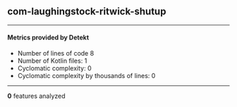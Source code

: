 ## com-laughingstock-ritwick-shutup
----
#### Metrics provided by Detekt
* Number of lines of code 8
* Number of Kotlin files: 1
* Cyclomatic complexity: 0
* Cyclomatic complexity by thousands of lines: 0 

----
**0** features analyzed




